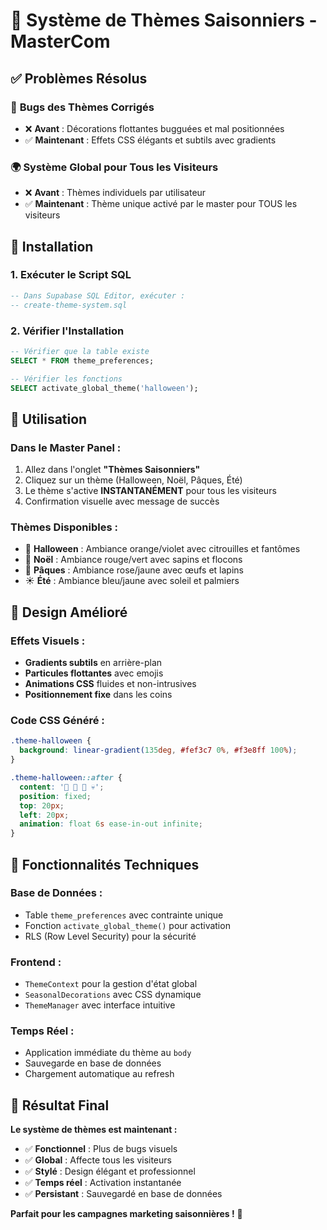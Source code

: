 # 🎨 Système de Thèmes Saisonniers - MasterCom

## ✅ Problèmes Résolus

### 🐛 **Bugs des Thèmes Corrigés**
- ❌ **Avant** : Décorations flottantes bugguées et mal positionnées
- ✅ **Maintenant** : Effets CSS élégants et subtils avec gradients

### 🌍 **Système Global pour Tous les Visiteurs**
- ❌ **Avant** : Thèmes individuels par utilisateur
- ✅ **Maintenant** : Thème unique activé par le master pour TOUS les visiteurs

## 🚀 Installation

### 1. **Exécuter le Script SQL**
```sql
-- Dans Supabase SQL Editor, exécuter :
-- create-theme-system.sql
```

### 2. **Vérifier l'Installation**
```sql
-- Vérifier que la table existe
SELECT * FROM theme_preferences;

-- Vérifier les fonctions
SELECT activate_global_theme('halloween');
```

## 🎯 Utilisation

### **Dans le Master Panel :**
1. Allez dans l'onglet **"Thèmes Saisonniers"**
2. Cliquez sur un thème (Halloween, Noël, Pâques, Été)
3. Le thème s'active **INSTANTANÉMENT** pour tous les visiteurs
4. Confirmation visuelle avec message de succès

### **Thèmes Disponibles :**
- 🎃 **Halloween** : Ambiance orange/violet avec citrouilles et fantômes
- 🎄 **Noël** : Ambiance rouge/vert avec sapins et flocons
- 🥚 **Pâques** : Ambiance rose/jaune avec œufs et lapins
- ☀️ **Été** : Ambiance bleu/jaune avec soleil et palmiers

## 🎨 Design Amélioré

### **Effets Visuels :**
- **Gradients subtils** en arrière-plan
- **Particules flottantes** avec emojis
- **Animations CSS** fluides et non-intrusives
- **Positionnement fixe** dans les coins

### **Code CSS Généré :**
```css
.theme-halloween {
  background: linear-gradient(135deg, #fef3c7 0%, #f3e8ff 100%);
}

.theme-halloween::after {
  content: '🎃 👻 🦇 💀';
  position: fixed;
  top: 20px;
  left: 20px;
  animation: float 6s ease-in-out infinite;
}
```

## 🔧 Fonctionnalités Techniques

### **Base de Données :**
- Table `theme_preferences` avec contrainte unique
- Fonction `activate_global_theme()` pour activation
- RLS (Row Level Security) pour la sécurité

### **Frontend :**
- `ThemeContext` pour la gestion d'état global
- `SeasonalDecorations` avec CSS dynamique
- `ThemeManager` avec interface intuitive

### **Temps Réel :**
- Application immédiate du thème au `body`
- Sauvegarde en base de données
- Chargement automatique au refresh

## 🎉 Résultat Final

**Le système de thèmes est maintenant :**
- ✅ **Fonctionnel** : Plus de bugs visuels
- ✅ **Global** : Affecte tous les visiteurs
- ✅ **Stylé** : Design élégant et professionnel
- ✅ **Temps réel** : Activation instantanée
- ✅ **Persistant** : Sauvegardé en base de données

**Parfait pour les campagnes marketing saisonnières !** 🚀

